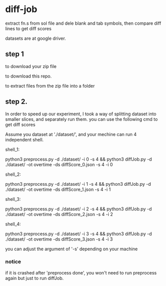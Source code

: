 # diff-job
extract fn.s from sol file and dele blank and tab symbols, then compare diff lines to get diff scores

datasets are at google driver.

## step 1
to download your zip file

to download this repo.

to extract files from the zip file into a folder

## step 2.
In order to speed up our experiment, I took a way of splitting dataset into smaller slices, and separately run them. you can use the following cmd to get diff scores

Assume you dataset at './dataset/', and your mechine can run 4 independent shell.

shell_1:

python3 preprocess.py -d ./dataset/ -i 0 -s 4 && python3 diffJob.py -d ./dataset/ -ot overtime -ds diffScore_0.json -s 4 -i 0

shell_2:

python3 preprocess.py -d ./dataset/ -i 1 -s 4 && python3 diffJob.py -d ./dataset/ -ot overtime -ds diffScore_1.json -s 4 -i 1

shell_3:

python3 preprocess.py -d ./dataset/ -i 2 -s 4 && python3 diffJob.py -d ./dataset/ -ot overtime -ds diffScore_2.json -s 4 -i 2

shell_4:

python3 preprocess.py -d ./dataset/ -i 3 -s 4 && python3 diffJob.py -d ./dataset/ -ot overtime -ds diffScore_3.json -s 4 -i 3

you can adjust the argument of '-s' depending on your machine

### notice
if it is crashed after 'preprocess done', you won't need to run preprocess again but just to run diffJob.
